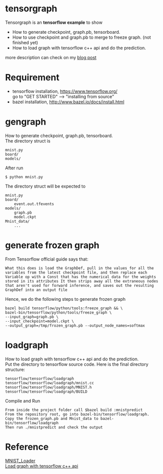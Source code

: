 # tensorgraph
Tensorgraph is an **tensorflow example** to show
- How to generate checkpoint, graph.pb, tensorboard.
- How to use checkpoint and graph.pb to merge to freeze graph. (not finished yet)
- How to load graph with tensorflow c++ api and do the prediction.

more description can check on my [blog post](http://jackytung8085.blogspot.tw/2016/06/loading-tensorflow-graph-with-c-api-by.html)</br>

# Requirement
- tensorflow installation, https://www.tensorflow.org/ <br> go to "GET STARTED" --> "installing from source"
- bazel installation, http://www.bazel.io/docs/install.html <br>

# gengraph
How to generate checkpoint, graph.pb, tensorboard. <br>
The directory struct is
```
mnist.py
board/
models/
```
After run
```
$ python mnist.py
```
The directory struct will be expected to
```
mnist.py
board/
    event.out.tfevents
models/
    graph.pb
    model.ckpt
Mnist_data/
    ...
```
# generate frozen graph
From Tensorflow official guide says that:
```
What this does is load the GraphDef, pull in the values for all the variables from the latest checkpoint file, and then replace each Variable op with a Const that has the numerical data for the weights stored in its attributes It then strips away all the extraneous nodes that aren't used for forward inference, and saves out the resulting GraphDef into an output file
```
Hence, we do the following steps to generate frozen graph
```
bazel build tensorflow/python/tools:freeze_graph && \
bazel-bin/tensorflow/python/tools/freeze_graph \
--input_graph=graph.pb \
--input_checkpoint=model.ckpt \
--output_graph=/tmp/frozen_graph.pb --output_node_names=softmax
```

# loadgraph
How to load graph with tensorflow c++ api and do the prediction. <br>
Put the directory to tensorflow source code.
Here is the final directory structure:
```
tensorflow/tensorflow/loadgraph
tensorflow/tensorflow/loadgraph/mnist.cc
tensorflow/tensorflow/loadgraph/MNIST.h
tensorflow/tensorflow/loadgraph/BUILD
```
Compile and Run
```
From inside the project folder call $bazel build :mnistpredict
From the repository root, go into bazel-bin/tensorflow/loadgraph.
Copy the frozen_graph.pb and Mnist_data to bazel-bin/tensorflow/loadgraph
Then run ./mnistpredict and check the output
```
# Reference
[MNIST_Loader](https://github.com/krck/MNIST_Loader) <br>
[Load graph with tensorflow c++ api](https://medium.com/jim-fleming/loading-a-tensorflow-graph-with-the-c-api-4caaff88463f#.chz3r27xt)


